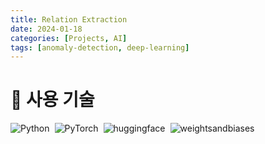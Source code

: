 ```yaml
---
title: Relation Extraction
date: 2024-01-18
categories: [Projects, AI]
tags: [anomaly-detection, deep-learning]
---
```


# 🔧 사용 기술

<div style="display: flex; flex-direction: column; gap: 0.5rem;">
  <div style="display: flex; flex-wrap: wrap; gap: 0.5rem;">
    <img src="https://img.shields.io/badge/Python-3776AB?style=for-the-badge&logo=python&logoColor=white" alt="Python">
    <img src="https://img.shields.io/badge/PyTorch-EE4C2C?style=for-the-badge&logo=pytorch&logoColor=white" alt="PyTorch">
    <img src="https://img.shields.io/badge/huggingface-FFD21E?style=for-the-badge&logo=huggingface&logoColor=black" alt="huggingface">
    <img src="https://img.shields.io/badge/weightsandbiases-FFBE00?style=for-the-badge&logo=weightsandbiases&logoColor=white" alt="weightsandbiases">
  </div>
</div>